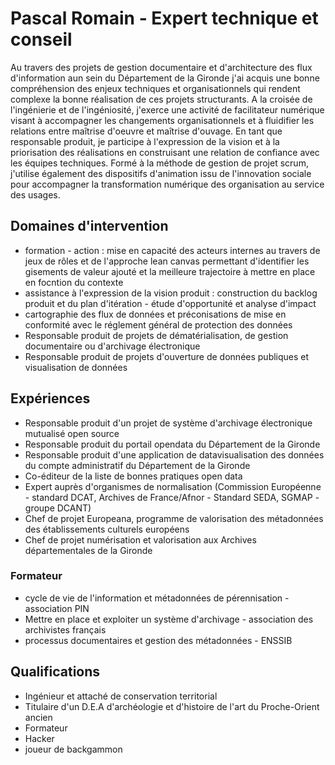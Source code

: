 # Pascal Romain - Expert technique et conseil

Au travers des projets de gestion documentaire et d'architecture des flux d'information aun sein du Département de la Gironde j'ai acquis une bonne compréhension des enjeux techniques et organisationnels qui rendent complexe la bonne réalisation de ces projets structurants.
A la croisée de l'ingénierie et de l'ingéniosité, j'exerce une activité de facilitateur numérique visant à accompagner les changements organisationnels et à fluidifier les relations entre maîtrise d'oeuvre et maîtrise d'ouvage.
En tant que responsable produit, je participe à l'expression de la vision et à la priorisation des réalisations en construisant une relation de confiance avec les équipes techniques.
Formé à la méthode de gestion de projet scrum, j'utilise également des dispositifs d'animation issu de l'innovation sociale pour accompagner la transformation numérique des organisation au service des usages.

## Domaines d'intervention

* formation - action : mise en capacité des acteurs internes au travers de jeux de rôles et de l'approche lean canvas permettant d'identifier les gisements de valeur ajouté et la meilleure trajectoire à mettre en place en focntion du contexte
* assistance à l'expression de la vision produit : construction du backlog produit et du plan d'itération - étude d'opportunité et analyse d'impact
* cartographie des flux de données et préconisations de mise en conformité avec le réglement général de protection des données
* Responsable produit de projets de dématérialisation, de gestion documentaire ou d'archivage électronique
* Responsable produit de projets d'ouverture de données publiques et visualisation de données

## Expériences

* Responsable produit d'un projet de système d'archivage électronique mutualisé open source
* Responsable produit du portail opendata du Département de la Gironde
* Responsable produit d'une application de datavisualisation des données du compte administratif du Département de la Gironde
* Co-éditeur de la liste de bonnes pratiques open data
* Expert auprès d'organismes de normalisation (Commission Européenne - standard DCAT, Archives de France/Afnor - Standard SEDA, SGMAP - groupe DCANT)
* Chef de projet Europeana, programme de valorisation des métadonnées des établissements culturels européens
* Chef de projet numérisation et valorisation aux Archives départementales de la Gironde

### Formateur

* cycle de vie de l'information et métadonnées de pérennisation - association PIN
* Mettre en place et exploiter un système d'archivage - association des archivistes français
* processus documentaires et gestion des métadonnées - ENSSIB

## Qualifications

* Ingénieur et attaché de conservation territorial
* Titulaire d'un D.E.A d'archéologie et d'histoire de l'art du Proche-Orient ancien
* Formateur
* Hacker
* joueur de backgammon